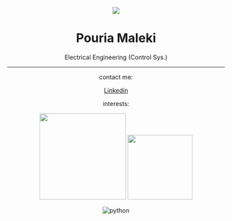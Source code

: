 <div align="center">
  <img src="https://github.com/pouria-maleki/pouria-maleki/assets/61584820/75f33538-0fa9-42d4-9c5b-34055789b614">

  <h1>Pouria Maleki</h1>
  <p>Electrical Engineering (Control Sys.) </p>
  <hr>
  <p>contact me: </p>
  <a href="https://www.linkedin.com/in/pouria-maleki/">Linkedin</a>
  <p>interests:</p>
  <img src="https://github.com/pouria-maleki/pouria-maleki/assets/61584820/212b0e1a-ac0b-474f-a26b-8fe286d10351" style="width:200px">
  <img src="https://github.com/pouria-maleki/pouria-maleki/assets/61584820/9b1519c2-7adc-40f0-9f1c-70e6f8ee0fdb" style="width:150px">

  ![python]()

</div>
